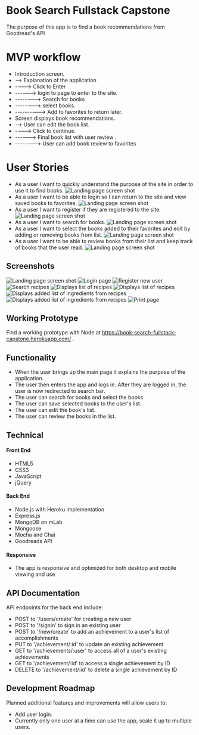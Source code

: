 # Book Search Fullstack Capstone
The purpose of this app is to find a book recommendations from Goodread's API

# MVP workflow
* Introduction screen.
* --> Explanation of the application
* ----> Click to Enter
* ------> login to page to enter to the site.
* --------> Search for books
* --------> select books.
* ----------> Add to favorites to return later.
* Screen displays book recommendations.
* --> User can edit the book list.
* ----> Click to continue.
* ------> Final book list with user review .
* --------> User can add book review to favorites

# User Stories
* As a user I want to quickly understand the purpose of the site in order to use it to find books.
![Landing page screen shot](https://github.com/DianeCho/book-search-fullstack-capstone/blob/master/github-images/pic1.png)
* As a user I want to be able to login so I can return to the site and view saved books to favorites.
![Landing page screen shot](https://github.com/DianeCho/book-search-fullstack-capstone/blob/master/github-images/pic2.png)
* As a user I want to register if they are registered to the site.
![Landing page screen shot](https://github.com/DianeCho/book-search-fullstack-capstone/blob/master/github-images/pic3.png)
* As a user I want to search for books.
![Landing page screen shot](https://github.com/DianeCho/book-search-fullstack-capstone/blob/master/github-images/pic4.png)
* As a user I want to select the books added to their favorites and edit by adding or removing books from list.
![Landing page screen shot](https://github.com/DianeCho/book-search-fullstack-capstone/blob/master/github-images/pic5.png)
* As a user I want to be able to review books from their list and keep track of books that the user read.
![Landing page screen shot](https://github.com/DianeCho/book-search-fullstack-capstone/blob/master/github-images/pic6.png)

## Screenshots
![Landing page screen shot](https://github.com/DianeCho/shopping-list-node-capstone/blob/master/github-images/Screenshot1.png)
![Login page](https://github.com/DianeCho/shopping-list-node-capstone/blob/master/github-images/Screenshot2.png)
![Register new user](https://github.com/DianeCho/shopping-list-node-capstone/blob/master/github-images/Screenshot3.png)
![Search recipes](https://github.com/DianeCho/shopping-list-node-capstone/blob/master/github-images/Screenshot4.png)
![Displays list of recipes](https://github.com/DianeCho/shopping-list-node-capstone/blob/master/github-images/Screenshot5.png)
![Displays list of recipes](https://github.com/DianeCho/shopping-list-node-capstone/blob/master/github-images/Screenshot6.png)
![Displays added list of ingredients from recipes](https://github.com/DianeCho/shopping-list-node-capstone/blob/master/github-images/Screenshot7.png)
![Displays added list of ingredients from recipes](https://github.com/DianeCho/shopping-list-node-capstone/blob/master/github-images/Screenshot8.png)
![Print page](https://github.com/DianeCho/shopping-list-node-capstone/blob/master/github-images/Screenshot9.png)

## Working Prototype
Find a working prototype with Node at https://book-search-fullstack-capstone.herokuapp.com/ .

## Functionality
* When the user brings up the main page it explains the purpose of the application.
* The user then enters the app and logs in.  After they are logged in, the user is now redirected to search bar.
* The user can search for books and select the books.
* The user can save selected books to the user's list.
* The user can edit the book's list.
* The user can review the books in the list.


## Technical

#### Front End
* HTML5
* CSS3
* JavaScript
* jQuery

#### Back End
* Node.js with Heroku implementation
* Express.js
* MongoDB on mLab
* Mongoose
* Mocha and Chai
* Goodreads API

#### Responsive

* The app is responsive and optimized for both desktop and mobile viewing and use


## API Documentation
API endpoints for the back end include:
* POST to '/users/create' for creating a new user
* POST to '/signin' to sign in an existing user
* POST to '/new/create' to add an achievement to a user's list of accomplishments
* PUT to '/achievement/:id' to update an existing achievement
* GET to '/achievements/:user' to access all of a user's existing achievements
* GET to '/achievement/:id' to access a single achievement by ID
* DELETE to '/achievement/:id' to delete a single achievement by ID

## Development Roadmap
Planned additional features and improvements will allow users to:
* Add user login.
* Currently only one user at a time can use the app, scale it up to multiple users.
